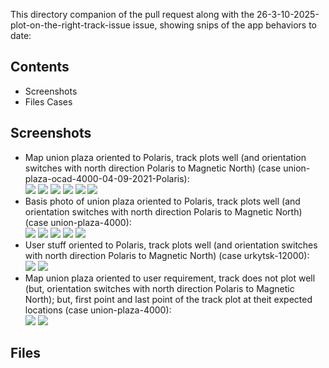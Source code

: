This directory companion of the pull request along with the 26-3-10-2025-plot-on-the-right-track-issue issue, showing snips of the app behaviors to date: <br>
## Contents
* Screenshots
* Files Cases

## Screenshots
* Map union plaza oriented to Polaris, track plots well (and orientation switches with north direction Polaris to Magnetic North) (case union-plaza-ocad-4000-04-09-2021-Polaris): <br>
![](https://github.com/Frederic-jyrg/ouitoo/blob/main/Pull%20status%2026-3-10-2025-plot-on-the-right-track-issue/Screenshot%202025-03-15%20100934.png)
![](https://github.com/Frederic-jyrg/ouitoo/blob/main/Pull%20status%2026-3-10-2025-plot-on-the-right-track-issue/Screenshot%202025-03-15%20101014.png)
![](https://github.com/Frederic-jyrg/ouitoo/blob/main/Pull%20status%2026-3-10-2025-plot-on-the-right-track-issue/Screenshot%202025-03-15%20101034.png)
![](https://github.com/Frederic-jyrg/ouitoo/blob/main/Pull%20status%2026-3-10-2025-plot-on-the-right-track-issue/Screenshot%202025-03-15%20101045.png)
![](https://github.com/Frederic-jyrg/ouitoo/blob/main/Pull%20status%2026-3-10-2025-plot-on-the-right-track-issue/Screenshot%202025-03-15%20101109.png)
![](https://github.com/Frederic-jyrg/ouitoo/blob/main/Pull%20status%2026-3-10-2025-plot-on-the-right-track-issue/Screenshot%202025-03-15%20101122.png) <br>
* Basis photo of union plaza oriented to Polaris, track plots well (and orientation switches with north direction Polaris to Magnetic North) (case union-plaza-4000): <br>
![](https://github.com/Frederic-jyrg/ouitoo/blob/main/Pull%20status%2026-3-10-2025-plot-on-the-right-track-issue/Screenshot%202025-03-15%20101338.png)
![](https://github.com/Frederic-jyrg/ouitoo/blob/main/Pull%20status%2026-3-10-2025-plot-on-the-right-track-issue/Screenshot%202025-03-15%20101405.png)
![](https://github.com/Frederic-jyrg/ouitoo/blob/main/Pull%20status%2026-3-10-2025-plot-on-the-right-track-issue/Screenshot%202025-03-15%20101504.png)
![](https://github.com/Frederic-jyrg/ouitoo/blob/main/Pull%20status%2026-3-10-2025-plot-on-the-right-track-issue/Screenshot%202025-03-15%20101521.png)
![](https://github.com/Frederic-jyrg/ouitoo/blob/main/Pull%20status%2026-3-10-2025-plot-on-the-right-track-issue/Screenshot%202025-03-15%20101532.png) <br>
* User stuff oriented to Polaris, track plots well (and orientation switches with north direction Polaris to Magnetic North) (case urkytsk-12000): <br>
![](https://github.com/Frederic-jyrg/ouitoo/blob/main/Pull%20status%2026-3-10-2025-plot-on-the-right-track-issue/Screenshot%202025-03-15%20101711.png)
![](https://github.com/Frederic-jyrg/ouitoo/blob/main/Pull%20status%2026-3-10-2025-plot-on-the-right-track-issue/Screenshot%202025-03-15%20101837.png) <br>
* Map union plaza oriented to user requirement, track does not plot well (but, orientation switches with north direction Polaris to Magnetic North); but, first point and last point of the track plot at theit expected locations (case union-plaza-4000): <br>
![](https://github.com/Frederic-jyrg/ouitoo/blob/main/Pull%20status%2026-3-10-2025-plot-on-the-right-track-issue/Screenshot%202025-03-15%20100711.png)
![](https://github.com/Frederic-jyrg/ouitoo/blob/main/Pull%20status%2026-3-10-2025-plot-on-the-right-track-issue/Screenshot%202025-03-15%20100729.png) <br>

## Files

